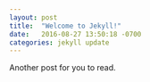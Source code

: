 ```yaml
---
layout: post
title:  "Welcome to Jekyll!"
date:   2016-08-27 13:50:18 -0700
categories: jekyll update
---
```


Another post for you to read.
